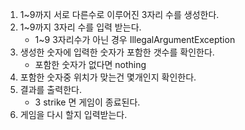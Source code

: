 1. 1~9까지 서로 다른수로 이루어진 3자리 수를 생성한다.
2. 1~9까지 3자리 수를 입력 받는다.
   * 1~9 3자리수가 아닌 경우 IllegalArgumentException
3. 생성한 숫자에 입력한 숫자가 포함한 갯수를 확인한다.
   * 포함한 숫자가 없다면 nothing
4. 포함한 숫자중 위치가 맞는건 몇개인지 확인한다.
5. 결과를 출력한다.
   * 3 strike 면 게임이 종료된다.
6. 게임을 다시 할지 입력받는다.